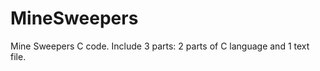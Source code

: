 # MineSweepers
Mine Sweepers C code.
Include 3 parts: 2 parts of C language 
             and 1 text file.
